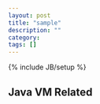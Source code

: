 ```yaml
---
layout: post
title: "sample"
description: ""
category: 
tags: []
---
```

{% include JB/setup %}

## Java VM Related
